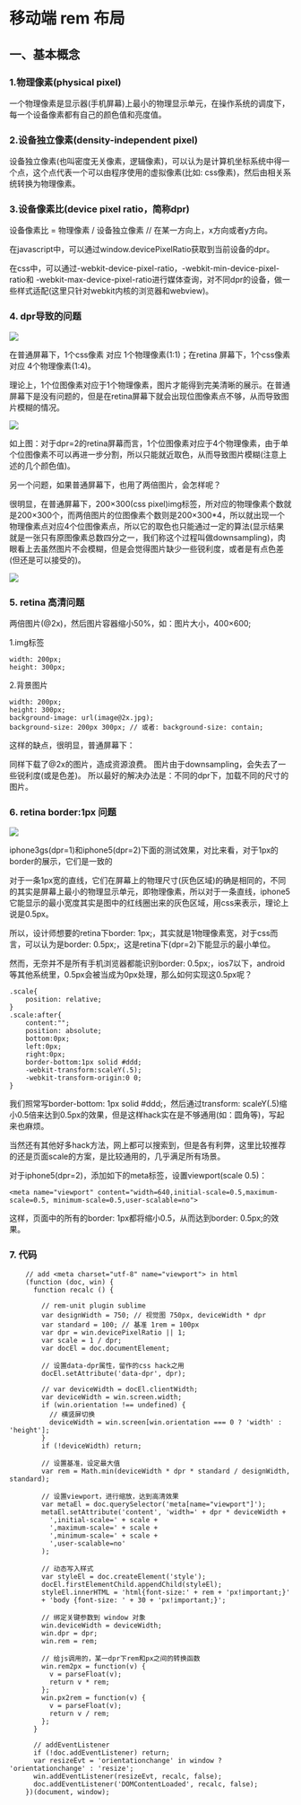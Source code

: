 # 移动端 rem 布局

## 一、基本概念

### 1.物理像素(physical pixel)

一个物理像素是显示器(手机屏幕)上最小的物理显示单元，在操作系统的调度下，每一个设备像素都有自己的颜色值和亮度值。

### 2.设备独立像素(density-independent pixel)

设备独立像素(也叫密度无关像素，逻辑像素)，可以认为是计算机坐标系统中得一个点，这个点代表一个可以由程序使用的虚拟像素(比如: css像素)，然后由相关系统转换为物理像素。

### 3.设备像素比(device pixel ratio，简称dpr)

设备像素比 = 物理像素 / 设备独立像素 // 在某一方向上，x方向或者y方向。

在javascript中，可以通过window.devicePixelRatio获取到当前设备的dpr。

在css中，可以通过-webkit-device-pixel-ratio，-webkit-min-device-pixel-ratio和 -webkit-max-device-pixel-ratio进行媒体查询，对不同dpr的设备，做一些样式适配(这里只针对webkit内核的浏览器和webview)。


### 4. dpr导致的问题
<img src="http://p3.qhimg.com/t01e19e375adb434df0.png" />

在普通屏幕下，1个css像素 对应 1个物理像素(1:1)；在retina 屏幕下，1个css像素对应 4个物理像素(1:4)。

理论上，1个位图像素对应于1个物理像素，图片才能得到完美清晰的展示。在普通屏幕下是没有问题的，但是在retina屏幕下就会出现位图像素点不够，从而导致图片模糊的情况。

<img src="https://p0.ssl.qhimg.com/t014caebc4d22336122.png" />

如上图：对于dpr=2的retina屏幕而言，1个位图像素对应于4个物理像素，由于单个位图像素不可以再进一步分割，所以只能就近取色，从而导致图片模糊(注意上述的几个颜色值)。

另一个问题，如果普通屏幕下，也用了两倍图片，会怎样呢？

很明显，在普通屏幕下，200×300(css pixel)img标签，所对应的物理像素个数就是200×300个，而两倍图片的位图像素个数则是200×300*4，所以就出现一个物理像素点对应4个位图像素点，所以它的取色也只能通过一定的算法(显示结果就是一张只有原图像素总数四分之一，我们称这个过程叫做downsampling)，肉眼看上去虽然图片不会模糊，但是会觉得图片缺少一些锐利度，或者是有点色差(但还是可以接受的)。

<img src="https://p0.ssl.qhimg.com/t011ea5ec62293b3cea.png" />

### 5. retina 高清问题

两倍图片(@2x)，然后图片容器缩小50%，如：图片大小，400×600;

1.img标签

	width: 200px;
	height: 300px;
	
2.背景图片

	width: 200px;
	height: 300px;
	background-image: url(image@2x.jpg);
	background-size: 200px 300px; // 或者: background-size: contain;
	
这样的缺点，很明显，普通屏幕下：

同样下载了@2x的图片，造成资源浪费。
图片由于downsampling，会失去了一些锐利度(或是色差)。
所以最好的解决办法是：不同的dpr下，加载不同的尺寸的图片。

### 6. retina border:1px 问题

<img src="https://p4.ssl.qhimg.com/t01aeac884aca9f9aac.png" />

iphone3gs(dpr=1)和iphone5(dpr=2)下面的测试效果，对比来看，对于1px的border的展示，它们是一致的

对于一条1px宽的直线，它们在屏幕上的物理尺寸(灰色区域)的确是相同的，不同的其实是屏幕上最小的物理显示单元，即物理像素，所以对于一条直线，iphone5它能显示的最小宽度其实是图中的红线圈出来的灰色区域，用css来表示，理论上说是0.5px。

所以，设计师想要的retina下border: 1px;，其实就是1物理像素宽，对于css而言，可以认为是border: 0.5px;，这是retina下(dpr=2)下能显示的最小单位。

然而，无奈并不是所有手机浏览器都能识别border: 0.5px;，ios7以下，android等其他系统里，0.5px会被当成为0px处理，那么如何实现这0.5px呢？

```
.scale{
    position: relative;
}
.scale:after{
    content:"";
    position: absolute;
    bottom:0px;
    left:0px;
    right:0px;
    border-bottom:1px solid #ddd;
    -webkit-transform:scaleY(.5);
    -webkit-transform-origin:0 0;
}
```

我们照常写border-bottom: 1px solid #ddd;，然后通过transform: scaleY(.5)缩小0.5倍来达到0.5px的效果，但是这样hack实在是不够通用(如：圆角等)，写起来也麻烦。


当然还有其他好多hack方法，网上都可以搜索到，但是各有利弊，这里比较推荐的还是页面scale的方案，是比较通用的，几乎满足所有场景。

对于iphone5(dpr=2)，添加如下的meta标签，设置viewport(scale 0.5)：

```
<meta name="viewport" content="width=640,initial-scale=0.5,maximum-scale=0.5, minimum-scale=0.5,user-scalable=no">
```

这样，页面中的所有的border: 1px都将缩小0.5，从而达到border: 0.5px;的效果。

### 7. 代码

```
    // add <meta charset="utf-8" name="viewport"> in html
    (function (doc, win) {
      function recalc () {
        
        // rem-unit plugin sublime
        var designWidth = 750; // 视觉图 750px, deviceWidth * dpr
        var standard = 100; // 基准 1rem = 100px
        var dpr = win.devicePixelRatio || 1;
        var scale = 1 / dpr;
        var docEl = doc.documentElement;
        
        // 设置data-dpr属性，留作的css hack之用
        docEl.setAttribute('data-dpr', dpr);

        // var deviceWidth = docEl.clientWidth;
        var deviceWidth = win.screen.width;
        if (win.orientation !== undefined) {
          // 横竖屏切换
          deviceWidth = win.screen[win.orientation === 0 ? 'width' : 'height'];
        }
        if (!deviceWidth) return;

        // 设置基准，设定最大值
        var rem = Math.min(deviceWidth * dpr * standard / designWidth, standard);

        // 设置viewport，进行缩放，达到高清效果
        var metaEl = doc.querySelector('meta[name="viewport"]');
        metaEl.setAttribute('content', 'width=' + dpr * deviceWidth +
          ',initial-scale=' + scale +
          ',maximum-scale=' + scale +
          ',minimum-scale=' + scale +
          ',user-scalable=no'
        );

        // 动态写入样式
        var styleEl = doc.createElement('style');
        docEl.firstElementChild.appendChild(styleEl);
        styleEl.innerHTML = 'html{font-size:' + rem + 'px!important;}'
        + 'body {font-size: ' + 30 + 'px!important;}';

        // 绑定关键参数到 window 对象
        win.deviceWidth = deviceWidth;
        win.dpr = dpr;
        win.rem = rem;

        // 给js调用的，某一dpr下rem和px之间的转换函数
        win.rem2px = function(v) {
          v = parseFloat(v);
          return v * rem;
        };
        win.px2rem = function(v) {
          v = parseFloat(v);
          return v / rem;
        };
      }

      // addEventListener
      if (!doc.addEventListener) return;
      var resizeEvt = 'orientationchange' in window ? 'orientationchange' : 'resize';
      win.addEventListener(resizeEvt, recalc, false);
      doc.addEventListener('DOMContentLoaded', recalc, false);
    })(document, window);
    
```